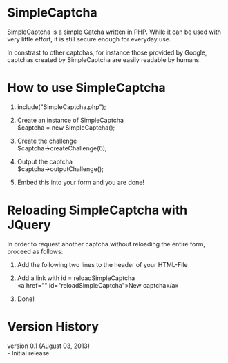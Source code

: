 SimpleCaptcha
=============

SimpleCaptcha is a simple Catcha written in PHP. 
While it can be used with very little effort, it is 
still secure enough for everyday use.

In constrast to other captchas, for instance those provided by Google, 
captchas created by SimpleCaptcha are easily readable by 
humans. 



How to use SimpleCaptcha
========================
1. include("SimpleCaptcha.php");

2. Create an instance of SimpleCaptcha<br/>
   $captcha = new SimpleCaptcha();  

3. Create the challenge<br/>
   $captcha->createChallenge(6);

4. Output the captcha<br/>
   $captcha->outputChallenge();

5. Embed this into your form and you are done!



Reloading SimpleCaptcha with JQuery
===================================
In order to request another captcha without 
reloading the entire form, proceed as follows:

1. Add the following two lines to the header of your HTML-File<br/>
   <script type='text/javascript' src='http://code.jquery.com/jquery-latest.min.js'></script>
   <script type='text/javascript' src='simplecaptcha.js'></script>    

2. Add a link with id = reloadSimpleCaptcha<br/>
   &laquo;a href="" id="reloadSimpleCaptcha"&raquo;New captcha&laquo;/a&raquo;

3. Done!


Version History
===============
version 0.1 (August 03, 2013)<br/>
    - Initial release

